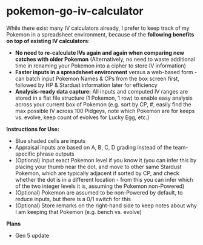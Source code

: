 # pokemon-go-iv-calculator
While there exist many IV calculators already, I prefer to keep track of my Pokemon in a spreadsheet environment, because of the **following benefits on top of existing IV calculators**:

* **No need to re-calculate IVs again and again when comparing new catches with older Pokemon** (Alternatively, no need to waste additional time in renaming your Pokemon into a cipher to store IV information)
* **Faster inputs in a spreadsheet environment** versus a web-based form - can batch input Pokemon Names & CPs from the box screen first, followed by HP & Stardust information later for efficiency
* **Analysis-ready data capture:** All inputs and computed IV ranges are stored in a flat file structure (1 Pokemon, 1 row) to enable easy analysis across your current box of Pokemon (e.g. sort by CP, #, easily find the max possible IV across 100 Pidgeys, note which Pokemon are for keeps vs. evolve, keep count of evolves for Lucky Egg, etc.)

**Instructions for Use:**

* Blue shaded cells are inputs
* Appraisal inputs are based on A, B, C, D grading instead of the team-specific phrase outputs
* (Optional) Input exact Pokemon level if you know it (you can infer this by placing your thumb near the dot, and move to other same Stardust Pokemon, which are typically adjacent if sorted by CP, and check whether the dot is in a different location - from this you can infer which of the two integer levels it is, assuming the Pokemon non-Powered)
* (Optional) Pokemon are assumed to be non-Powered by default, to reduce inputs, but there is a 0/1 switch for this
* (Optional) Store remarks on the right-hand side to keep notes about why I am keeping that Pokemon (e.g. bench vs. evolve)

**Plans**
* Gen 5 update
